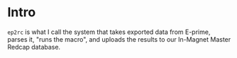 Intro
=====

`ep2rc` is what I call the system that takes exported data from E-prime, parses it, "runs the macro", and uploads the results to our In-Magnet Master Redcap database.  